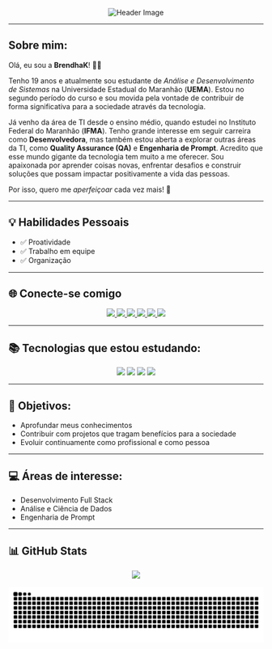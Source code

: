 <p align="center">
  <img src="https://github.com/Brendhak/Banner-Brendha/raw/main/github-versão_preta(2).png" alt="Header Image" />
</p>

---
## Sobre mim:
Olá, eu sou a **BrendhaK**! 👩‍💻

Tenho 19 anos e atualmente sou estudante de *Análise e Desenvolvimento de Sistemas* na Universidade Estadual do Maranhão (**UEMA**). Estou no segundo período do curso e sou movida pela vontade de contribuir de forma significativa para a sociedade através da tecnologia.

Já venho da área de TI desde o ensino médio, quando estudei no Instituto Federal do Maranhão (**IFMA**). Tenho grande interesse em seguir carreira como **Desenvolvedora**, mas também estou aberta a explorar outras áreas da TI, como **Quality Assurance (QA)** e **Engenharia de Prompt**. Acredito que esse mundo gigante da tecnologia tem muito a me oferecer. Sou apaixonada por aprender coisas novas, enfrentar desafios e construir soluções que possam impactar positivamente a vida das pessoas.

Por isso, quero me *aperfeiçoar* cada vez mais! 🚀

---

## 💡 Habilidades Pessoais

- ✅ Proatividade  
- ✅ Trabalho em equipe  
- ✅ Organização  

---

## 🌐 Conecte-se comigo

<p align="center">
  <a href="https://www.linkedin.com/in/brendha-costa-900693336/">
    <img src="https://img.shields.io/badge/LinkedIn-0077B5?style=for-the-badge&logo=linkedin&logoColor=white"/>
  </a>
  <a href="mailto:brendhaakmaccoy@gmail.com">
    <img src="https://img.shields.io/badge/Gmail-333333?style=for-the-badge&logo=gmail&logoColor=red"/>
  </a>
  <a href="mailto:brendhakayllanypro@gmail.com">
    <img src="https://img.shields.io/badge/-Email-000?style=for-the-badge&logo=microsoft-outlook&logoColor=007BFF"/>
  </a>
  <a href="https://www.instagram.com/Brendhakc/">
    <img src="https://img.shields.io/badge/-Instagram-%23E4405F?style=for-the-badge&logo=instagram&logoColor=white"/>
  </a>
  <a href="https://github.com/BrendhaK">
    <img src="https://img.shields.io/badge/GitHub-100000?style=for-the-badge&logo=github&logoColor=white"/>
  </a>
  <a href="https://lattes.cnpq.br/SEU-CÓDIGO-AQUI">
    <img src="https://img.shields.io/badge/Lattes-0072C6?style=for-the-badge&logo=readme&logoColor=white"/>
  </a>
</p>

---

## 📚 Tecnologias que estou estudando:

<p align="center">
  <img src="https://cdn.jsdelivr.net/gh/devicons/devicon@latest/icons/python/python-original.svg" width="40" />
  <img src="https://cdn.jsdelivr.net/gh/devicons/devicon@latest/icons/c/c-original.svg" width="40" />
  <img src="https://cdn.jsdelivr.net/gh/devicons/devicon@latest/icons/git/git-original.svg" width="40" />
  <img src="https://cdn.jsdelivr.net/gh/devicons/devicon@latest/icons/github/github-original.svg" width="40" />
</p>

---

## 🎯 Objetivos:

- Aprofundar meus conhecimentos  
- Contribuir com projetos que tragam benefícios para a sociedade  
- Evoluir continuamente como profissional e como pessoa  

---

## 💻 Áreas de interesse:

- Desenvolvimento Full Stack  
- Análise e Ciência de Dados  
- Engenharia de Prompt  

---

## 📊 GitHub Stats

<p align="center">
  <img src="https://github-readme-stats.vercel.app/api?username=brendhak&show_icons=true&theme=radical" />
</p>

<picture>
  <source media="(prefers-color-scheme: dark)" srcset="https://raw.githubusercontent.com/Brendhak/Brendhak/output/github-contribution-grid-snake-dark.svg">
  <source media="(prefers-color-scheme: light)" srcset="https://raw.githubusercontent.com/Brendhak/brendhak/output/github-contribution-grid-snake.svg">
  <img alt="github contribution grid snake animation" src="https://raw.githubusercontent.com/Brendhak/Brendhak/output/github-contribution-grid-snake.svg">
</picture>
